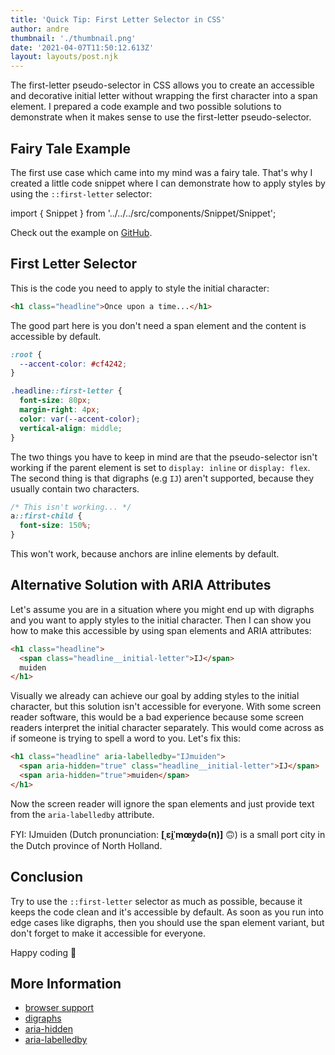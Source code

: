 ```yaml
---
title: 'Quick Tip: First Letter Selector in CSS'
author: andre
thumbnail: './thumbnail.png'
date: '2021-04-07T11:50:12.613Z'
layout: layouts/post.njk
---
```


The first-letter pseudo-selector in CSS allows you to create an accessible and
decorative initial letter without wrapping the first character into a span
element. I prepared a code example and two possible solutions to demonstrate
when it makes sense to use the first-letter pseudo-selector.

## Fairy Tale Example

The first use case which came into my mind was a fairy tale. That's why I
created a little code snippet where I can demonstrate how to apply styles by
using the `::first-letter` selector:

import { Snippet } from '../../../src/components/Snippet/Snippet';

<Snippet
  url="https://examples.yetanother.blog/first-letter-selector/"
  title="First Letter CSS Selector"
  height={400}
  defaultTab="css"
/>

Check out the example on
[GitHub](https://github.com/yetanother-blog/examples/tree/main/first-letter-selector).

## First Letter Selector

This is the code you need to apply to style the initial character:

```html
<h1 class="headline">Once upon a time...</h1>
```

The good part here is you don't need a span element and the content is
accessible by default.

```css
:root {
  --accent-color: #cf4242;
}

.headline::first-letter {
  font-size: 80px;
  margin-right: 4px;
  color: var(--accent-color);
  vertical-align: middle;
}
```

The two things you have to keep in mind are that the pseudo-selector isn't
working if the parent element is set to `display: inline` or `display: flex`.
The second thing is that digraphs (e.g `IJ`) aren't supported, because they
usually contain two characters.

```css
/* This isn't working... */
a::first-child {
  font-size: 150%;
}
```

This won't work, because anchors are inline elements by default.

## Alternative Solution with ARIA Attributes

Let's assume you are in a situation where you might end up with digraphs and you
want to apply styles to the initial character. Then I can show you how to make
this accessible by using span elements and ARIA attributes:

```html
<h1 class="headline">
  <span class="headline__initial-letter">IJ</span>
  muiden
</h1>
```

Visually we already can achieve our goal by adding styles to the initial
character, but this solution isn't accessible for everyone. With some screen
reader software, this would be a bad experience because some screen readers
interpret the initial character separately. This would come across as if someone
is trying to spell a word to you. Let's fix this:

```html
<h1 class="headline" aria-labelledby="IJmuiden">
  <span aria-hidden="true" class="headline__initial-letter">IJ</span>
  <span aria-hidden="true">muiden</span>
</h1>
```

Now the screen reader will ignore the span elements and just provide text from
the `aria-labelledby` attribute.

FYI: IJmuiden (Dutch pronunciation: **[ˌɛi̯ˈmœy̯də(n)]** 🙃) is a small port city
in the Dutch province of North Holland.

## Conclusion

Try to use the `::first-letter` selector as much as possible, because it keeps
the code clean and it's accessible by default. As soon as you run into edge
cases like digraphs, then you should use the span element variant, but don't
forget to make it accessible for everyone.

Happy coding 👾

## More Information

- [browser support](https://caniuse.com/css-first-letter)
- [digraphs](<https://en.wikipedia.org/wiki/Digraph_(orthography)>)
- [aria-hidden](https://www.w3.org/TR/wai-aria-1.1/#aria-hidden)
- [aria-labelledby](https://www.w3.org/TR/wai-aria-1.1/#aria-labelledby)
